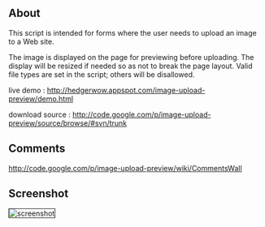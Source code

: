 ## About ##
This script is intended for forms where the user needs to upload an image to a Web site.

The image is displayed on the page for previewing before uploading. The display will be resized if needed so as not to break the page layout. Valid file types are set in the script; others will be disallowed.

live demo : http://hedgerwow.appspot.com/image-upload-preview/demo.html

download source : http://code.google.com/p/image-upload-preview/source/browse/#svn/trunk

## Comments ##
http://code.google.com/p/image-upload-preview/wiki/CommentsWall

## Screenshot ##
<img src='http://image-upload-preview.googlecode.com/files/Picture%204.png' alt='screenshot' border='1' />
